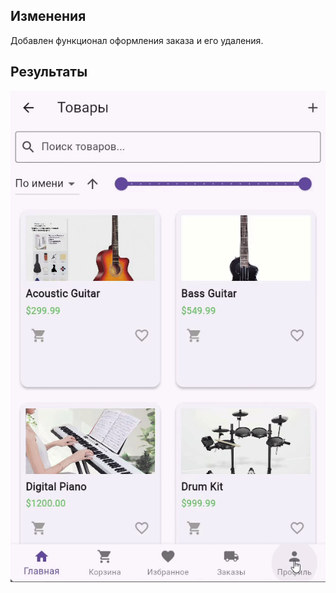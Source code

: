 ## Изменения
Добавлен функционал оформления заказа и его удаления.

## Результаты

![](https://github.com/Axialer/PKS_repo/blob/PR_13/orders_video.gif)
